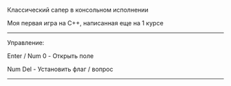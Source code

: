Классический сапер в консольном исполнении

Моя первая игра на C++, написанная еще на 1 курсе

-----------------------------------------------

Управление:

  Enter / Num 0 - Открыть поле
  
  Num Del     -   Установить флаг / вопрос
  
-----------------------------------------------
